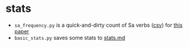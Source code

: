 # stats

* `sa_frequency.py` is a quick-and-dirty count of Sa verbs ([csv](sa_verb_stats.csv)) for [this paper](https://github.com/fmatter/cariban_irregular_1)
* `basic_stats.py` saves some stats to [stats.md](stats.md)